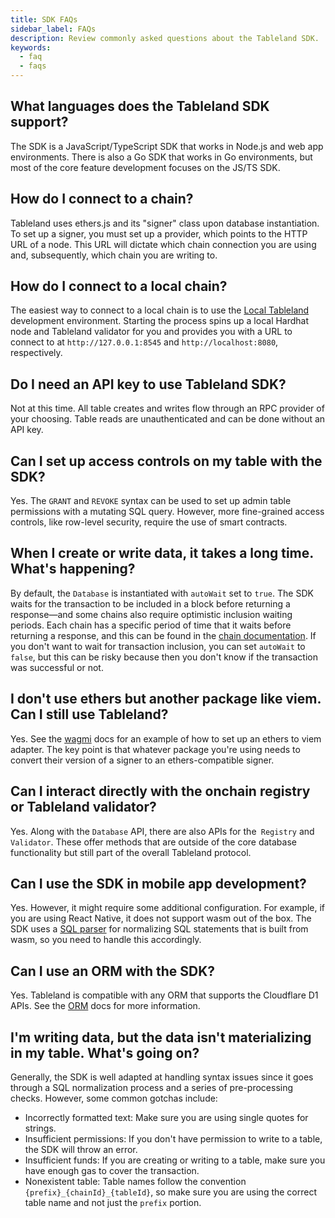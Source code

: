 ```yaml
---
title: SDK FAQs
sidebar_label: FAQs
description: Review commonly asked questions about the Tableland SDK.
keywords:
  - faq
  - faqs
---
```


## What languages does the Tableland SDK support?

The SDK is a JavaScript/TypeScript SDK that works in Node.js and web app environments. There is also a Go SDK that works in Go environments, but most of the core feature development focuses on the JS/TS SDK.

## How do I connect to a chain?

Tableland uses ethers.js and its "signer" class upon database instantiation. To set up a signer, you must set up a provider, which points to the HTTP URL of a node. This URL will dictate which chain connection you are using and, subsequently, which chain you are writing to.

## How do I connect to a local chain?

The easiest way to connect to a local chain is to use the [Local Tableland](/local-tableland) development environment. Starting the process spins up a local Hardhat node and Tableland validator for you and provides you with a URL to connect to at `http://127.0.0.1:8545` and `http://localhost:8080`, respectively.

## Do I need an API key to use Tableland SDK?

Not at this time. All table creates and writes flow through an RPC provider of your choosing. Table reads are unauthenticated and can be done without an API key.

## Can I set up access controls on my table with the SDK?

Yes. The `GRANT` and `REVOKE` syntax can be used to set up admin table permissions with a mutating SQL query. However, more fine-grained access controls, like row-level security, require the use of smart contracts.

## When I create or write data, it takes a long time. What's happening?

By default, the `Database` is instantiated with `autoWait` set to `true`. The SDK waits for the transaction to be included in a block before returning a response—and some chains also require optimistic inclusion waiting periods. Each chain has a specific period of time that it waits before returning a response, and this can be found in the [chain documentation](/fundamentals/supported-chains). If you don't want to wait for transaction inclusion, you can set `autoWait` to `false`, but this can be risky because then you don't know if the transaction was successful or not.

## I don't use ethers but another package like viem. Can I still use Tableland?

Yes. See the [wagmi](/playbooks/frameworks/wagmi) docs for an example of how to set up an ethers to viem adapter. The key point is that whatever package you're using needs to convert their version of a signer to an ethers-compatible signer.

## Can I interact directly with the onchain registry or Tableland validator?

Yes. Along with the `Database` API, there are also APIs for the` Registry` and `Validator`. These offer methods that are outside of the core database functionality but still part of the overall Tableland protocol.

## Can I use the SDK in mobile app development?

Yes. However, it might require some additional configuration. For example, if you are using React Native, it does not support wasm out of the box. The SDK uses a [SQL parser](/sdk/walkthroughs/sql-parser) for normalizing SQL statements that is built from wasm, so you need to handle this accordingly.

## Can I use an ORM with the SDK?

Yes. Tableland is compatible with any ORM that supports the Cloudflare D1 APIs. See the [ORM](/sdk/walkthroughs/orm) docs for more information.

## I'm writing data, but the data isn't materializing in my table. What's going on?

Generally, the SDK is well adapted at handling syntax issues since it goes through a SQL normalization process and a series of pre-processing checks. However, some common gotchas include:

- Incorrectly formatted text: Make sure you are using single quotes for strings.
- Insufficient permissions: If you don't have permission to write to a table, the SDK will throw an error.
- Insufficient funds: If you are creating or writing to a table, make sure you have enough gas to cover the transaction.
- Nonexistent table: Table names follow the convention `{prefix}_{chainId}_{tableId}`, so make sure you are using the correct table name and not just the `prefix` portion.

